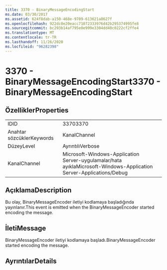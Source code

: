 ```yaml
---
title: 3370 - BinaryMessageEncodingStart
ms.date: 03/30/2017
ms.assetid: 624f8dab-a150-468e-9709-613621a8627f
ms.openlocfilehash: 922dc0e20eacc71072333976d42b295374995fe8
ms.sourcegitcommit: bc293b14af795e0e999e3304dd40c0222cf2ffe4
ms.translationtype: MT
ms.contentlocale: tr-TR
ms.lasthandoff: 11/26/2020
ms.locfileid: "96282398"
---
```

# <a name="3370---binarymessageencodingstart"></a><span data-ttu-id="ed4c1-102">3370 - BinaryMessageEncodingStart</span><span class="sxs-lookup"><span data-stu-id="ed4c1-102">3370 - BinaryMessageEncodingStart</span></span>

## <a name="properties"></a><span data-ttu-id="ed4c1-103">Özellikler</span><span class="sxs-lookup"><span data-stu-id="ed4c1-103">Properties</span></span>  
  
|||  
|-|-|  
|<span data-ttu-id="ed4c1-104">ID</span><span class="sxs-lookup"><span data-stu-id="ed4c1-104">ID</span></span>|<span data-ttu-id="ed4c1-105">3370</span><span class="sxs-lookup"><span data-stu-id="ed4c1-105">3370</span></span>|  
|<span data-ttu-id="ed4c1-106">Anahtar sözcükler</span><span class="sxs-lookup"><span data-stu-id="ed4c1-106">Keywords</span></span>|<span data-ttu-id="ed4c1-107">Kanal</span><span class="sxs-lookup"><span data-stu-id="ed4c1-107">Channel</span></span>|  
|<span data-ttu-id="ed4c1-108">Düzey</span><span class="sxs-lookup"><span data-stu-id="ed4c1-108">Level</span></span>|<span data-ttu-id="ed4c1-109">Ayrıntılı</span><span class="sxs-lookup"><span data-stu-id="ed4c1-109">Verbose</span></span>|  
|<span data-ttu-id="ed4c1-110">Kanal</span><span class="sxs-lookup"><span data-stu-id="ed4c1-110">Channel</span></span>|<span data-ttu-id="ed4c1-111">Microsoft-Windows-Application Server-uygulamalar/hata ayıkla</span><span class="sxs-lookup"><span data-stu-id="ed4c1-111">Microsoft-Windows-Application Server-Applications/Debug</span></span>|  
  
## <a name="description"></a><span data-ttu-id="ed4c1-112">Açıklama</span><span class="sxs-lookup"><span data-stu-id="ed4c1-112">Description</span></span>  

 <span data-ttu-id="ed4c1-113">Bu olay, BinaryMessageEncoder iletiyi kodlamaya başladığında yayınlanır.</span><span class="sxs-lookup"><span data-stu-id="ed4c1-113">This event is emitted when the BinaryMessageEncoder started encoding the message.</span></span>  
  
## <a name="message"></a><span data-ttu-id="ed4c1-114">İleti</span><span class="sxs-lookup"><span data-stu-id="ed4c1-114">Message</span></span>  

 <span data-ttu-id="ed4c1-115">BinaryMessageEncoder iletiyi kodlamaya başladı.</span><span class="sxs-lookup"><span data-stu-id="ed4c1-115">BinaryMessageEncoder started encoding the message.</span></span>  
  
## <a name="details"></a><span data-ttu-id="ed4c1-116">Ayrıntılar</span><span class="sxs-lookup"><span data-stu-id="ed4c1-116">Details</span></span>
